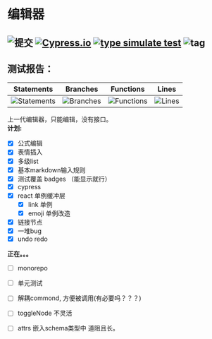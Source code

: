 # 编辑器
![提交](https://img.shields.io/github/last-commit/www159/editor) 
[![Cypress.io](https://img.shields.io/badge/tested%20with-Cypress-04C38E.svg)](https://www.cypress.io/)
[![type simulate test](https://github.com/www159/editor/actions/workflows/main.yml/badge.svg)](https://github.com/www159/editor/actions/workflows/main.yml)
![tag](https://img.shields.io/badge/w-editor-red)
---

## 测试报告：
| Statements                  | Branches                | Functions                 | Lines             |
| --------------------------- | ----------------------- | ------------------------- | ----------------- |
| ![Statements](https://img.shields.io/badge/statements-65.45%25-red.svg?style=flat) | ![Branches](https://img.shields.io/badge/branches-33.09%25-red.svg?style=flat) | ![Functions](https://img.shields.io/badge/functions-58.93%25-red.svg?style=flat) | ![Lines](https://img.shields.io/badge/lines-67.24%25-red.svg?style=flat) |



上一代编辑器，只能编辑，没有接口。<br>
**计划:**
- [x] 公式编辑
- [x] 表情插入
- [x] 多级list
- [x] 基本markdown输入规则
- [x] 测试覆盖 badges （能显示就行）
- [x] cypress
- [x] react 单例缓冲层
    - [x] link 单例
    - [x] emoji 单例改造
- [x] 链接节点
- [x] 一堆bug
- [x] undo redo

**正在。。。**
- [ ] monorepo
- [ ] 单元测试
- [ ] 解耦commond, 方便被调用(有必要吗？？？)
- [ ] toggleNode 不灵活
- [ ] attrs 嵌入schema类型中
道阻且长。

